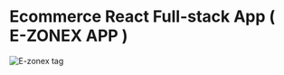 # Ecommerce React Full-stack App ( E-ZONEX APP )

![E-zonex tag](https://rahul-wp.com/wp-content/uploads/2022/01/z-2-2.png)




